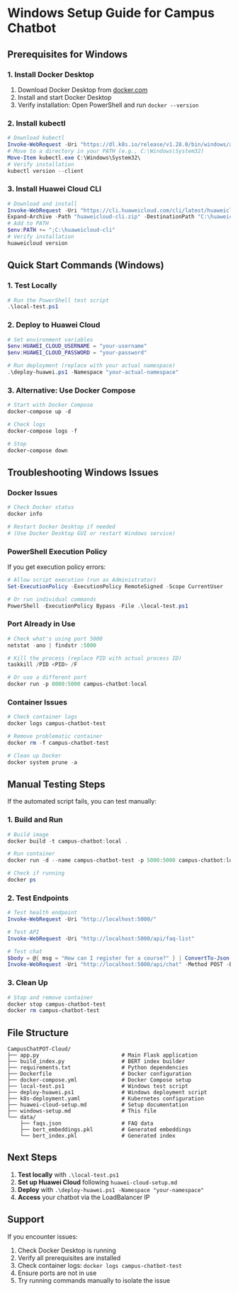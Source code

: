 # Windows Setup Guide for Campus Chatbot

## Prerequisites for Windows

### 1. Install Docker Desktop
1. Download Docker Desktop from [docker.com](https://www.docker.com/products/docker-desktop/)
2. Install and start Docker Desktop
3. Verify installation: Open PowerShell and run `docker --version`

### 2. Install kubectl
```powershell
# Download kubectl
Invoke-WebRequest -Uri "https://dl.k8s.io/release/v1.28.0/bin/windows/amd64/kubectl.exe" -OutFile "kubectl.exe"
# Move to a directory in your PATH (e.g., C:\Windows\System32)
Move-Item kubectl.exe C:\Windows\System32\
# Verify installation
kubectl version --client
```

### 3. Install Huawei Cloud CLI
```powershell
# Download and install
Invoke-WebRequest -Uri "https://cli.huaweicloud.com/cli/latest/huaweicloud-cli-windows-amd64.zip" -OutFile "huaweicloud-cli.zip"
Expand-Archive -Path "huaweicloud-cli.zip" -DestinationPath "C:\huaweicloud-cli"
# Add to PATH
$env:PATH += ";C:\huaweicloud-cli"
# Verify installation
huaweicloud version
```

## Quick Start Commands (Windows)

### 1. Test Locally
```powershell
# Run the PowerShell test script
.\local-test.ps1
```

### 2. Deploy to Huawei Cloud
```powershell
# Set environment variables
$env:HUAWEI_CLOUD_USERNAME = "your-username"
$env:HUAWEI_CLOUD_PASSWORD = "your-password"

# Run deployment (replace with your actual namespace)
.\deploy-huawei.ps1 -Namespace "your-actual-namespace"
```

### 3. Alternative: Use Docker Compose
```powershell
# Start with Docker Compose
docker-compose up -d

# Check logs
docker-compose logs -f

# Stop
docker-compose down
```

## Troubleshooting Windows Issues

### Docker Issues
```powershell
# Check Docker status
docker info

# Restart Docker Desktop if needed
# (Use Docker Desktop GUI or restart Windows service)
```

### PowerShell Execution Policy
If you get execution policy errors:
```powershell
# Allow script execution (run as Administrator)
Set-ExecutionPolicy -ExecutionPolicy RemoteSigned -Scope CurrentUser

# Or run individual commands
PowerShell -ExecutionPolicy Bypass -File .\local-test.ps1
```

### Port Already in Use
```powershell
# Check what's using port 5000
netstat -ano | findstr :5000

# Kill the process (replace PID with actual process ID)
taskkill /PID <PID> /F

# Or use a different port
docker run -p 8080:5000 campus-chatbot:local
```

### Container Issues
```powershell
# Check container logs
docker logs campus-chatbot-test

# Remove problematic container
docker rm -f campus-chatbot-test

# Clean up Docker
docker system prune -a
```

## Manual Testing Steps

If the automated script fails, you can test manually:

### 1. Build and Run
```powershell
# Build image
docker build -t campus-chatbot:local .

# Run container
docker run -d --name campus-chatbot-test -p 5000:5000 campus-chatbot:local

# Check if running
docker ps
```

### 2. Test Endpoints
```powershell
# Test health endpoint
Invoke-WebRequest -Uri "http://localhost:5000/"

# Test API
Invoke-WebRequest -Uri "http://localhost:5000/api/faq-list"

# Test chat
$body = @{ msg = "How can I register for a course?" } | ConvertTo-Json
Invoke-WebRequest -Uri "http://localhost:5000/api/chat" -Method POST -Body $body -ContentType "application/json"
```

### 3. Clean Up
```powershell
# Stop and remove container
docker stop campus-chatbot-test
docker rm campus-chatbot-test
```

## File Structure
```
CampusChatPOT-Cloud/
├── app.py                          # Main Flask application
├── build_index.py                  # BERT index builder
├── requirements.txt                # Python dependencies
├── Dockerfile                      # Docker configuration
├── docker-compose.yml              # Docker Compose setup
├── local-test.ps1                  # Windows test script
├── deploy-huawei.ps1               # Windows deployment script
├── k8s-deployment.yaml             # Kubernetes configuration
├── huawei-cloud-setup.md           # Setup documentation
├── windows-setup.md                # This file
└── data/
    ├── faqs.json                   # FAQ data
    ├── bert_embeddings.pkl         # Generated embeddings
    └── bert_index.pkl              # Generated index
```

## Next Steps

1. **Test locally** with `.\local-test.ps1`
2. **Set up Huawei Cloud** following `huawei-cloud-setup.md`
3. **Deploy** with `.\deploy-huawei.ps1 -Namespace "your-namespace"`
4. **Access** your chatbot via the LoadBalancer IP

## Support

If you encounter issues:
1. Check Docker Desktop is running
2. Verify all prerequisites are installed
3. Check container logs: `docker logs campus-chatbot-test`
4. Ensure ports are not in use
5. Try running commands manually to isolate the issue
